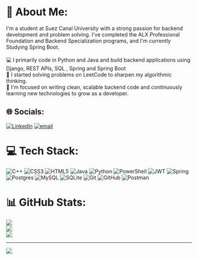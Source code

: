 # 💫 About Me:
I'm a student at Suez Canal University with a strong passion for backend development and problem solving. I've completed the ALX Professional Foundation and Backend Specialization programs, and I'm currently Studying Spring Boot.<br><br>💻 I primarily code in Python and Java and build backend applications using Django, REST APIs,  SQL , Spring and Spring Boot<br>🚀 I  started solving problems on LeetCode to sharpen my algorithmic thinking.<br>🎯 I'm focused on writing clean, scalable backend code and continuously learning new technologies to grow as a developer.


## 🌐 Socials:
[![LinkedIn](https://img.shields.io/badge/LinkedIn-%230077B5.svg?logo=linkedin&logoColor=white)](https://linkedin.com/in/yahyaabdallah) [![email](https://img.shields.io/badge/Email-D14836?logo=gmail&logoColor=white)](mailto:yahyasabdallah21@gmail.com) 

# 💻 Tech Stack:
![C++](https://img.shields.io/badge/c++-%2300599C.svg?style=for-the-badge&logo=c%2B%2B&logoColor=white) ![CSS3](https://img.shields.io/badge/css3-%231572B6.svg?style=for-the-badge&logo=css3&logoColor=white) ![HTML5](https://img.shields.io/badge/html5-%23E34F26.svg?style=for-the-badge&logo=html5&logoColor=white) ![Java](https://img.shields.io/badge/java-%23ED8B00.svg?style=for-the-badge&logo=openjdk&logoColor=white) ![Python](https://img.shields.io/badge/python-3670A0?style=for-the-badge&logo=python&logoColor=ffdd54) ![PowerShell](https://img.shields.io/badge/PowerShell-%235391FE.svg?style=for-the-badge&logo=powershell&logoColor=white) ![JWT](https://img.shields.io/badge/JWT-black?style=for-the-badge&logo=JSON%20web%20tokens) ![Spring](https://img.shields.io/badge/spring-%236DB33F.svg?style=for-the-badge&logo=spring&logoColor=white) ![Postgres](https://img.shields.io/badge/postgres-%23316192.svg?style=for-the-badge&logo=postgresql&logoColor=white) ![MySQL](https://img.shields.io/badge/mysql-4479A1.svg?style=for-the-badge&logo=mysql&logoColor=white) ![SQLite](https://img.shields.io/badge/sqlite-%2307405e.svg?style=for-the-badge&logo=sqlite&logoColor=white) ![Git](https://img.shields.io/badge/git-%23F05033.svg?style=for-the-badge&logo=git&logoColor=white) ![GitHub](https://img.shields.io/badge/github-%23121011.svg?style=for-the-badge&logo=github&logoColor=white) ![Postman](https://img.shields.io/badge/Postman-FF6C37?style=for-the-badge&logo=postman&logoColor=white)
# 📊 GitHub Stats:
![](https://github-readme-stats.vercel.app/api?username=yahyasheriif&theme=dark&hide_border=true&include_all_commits=false&count_private=false)<br/>
![](https://nirzak-streak-stats.vercel.app/?user=yahyasheriif&theme=dark&hide_border=true)<br/>
![](https://github-readme-stats.vercel.app/api/top-langs/?username=yahyasheriif&theme=dark&hide_border=true&include_all_commits=false&count_private=false&layout=compact)

---
[![](https://visitcount.itsvg.in/api?id=yahyasheriif&icon=0&color=0)](https://visitcount.itsvg.in)

<!-- Proudly created with GPRM ( https://gprm.itsvg.in ) -->

